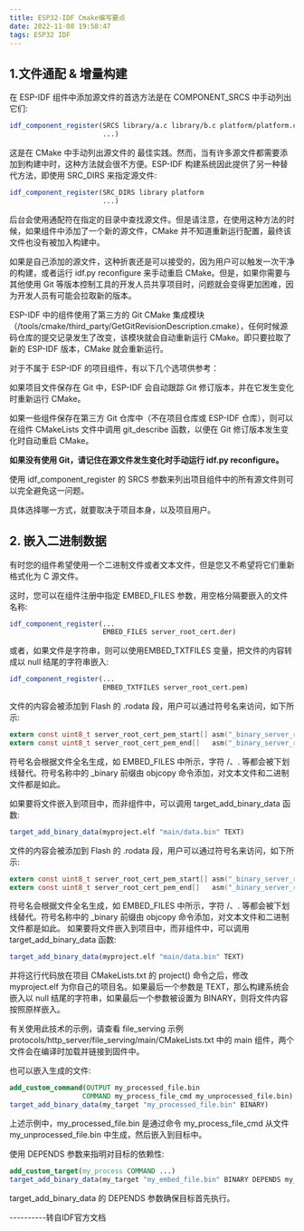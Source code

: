 ```yaml
---
title: ESP32-IDF Cmake编写要点
date: 2022-11-08 19:58:47
tags: ESP32 IDF
---
```


## 1.文件通配 & 增量构建
在 ESP-IDF 组件中添加源文件的首选方法是在 COMPONENT_SRCS 中手动列出它们:

```cmake
idf_component_register(SRCS library/a.c library/b.c platform/platform.c
                       ...)
```

这是在 CMake 中手动列出源文件的 最佳实践。然而，当有许多源文件都需要添加到构建中时，这种方法就会很不方便。ESP-IDF 构建系统因此提供了另一种替代方法，即使用 SRC_DIRS 来指定源文件:

```cmake
idf_component_register(SRC_DIRS library platform
                       ...)
```

后台会使用通配符在指定的目录中查找源文件。但是请注意，在使用这种方法的时候，如果组件中添加了一个新的源文件，CMake 并不知道重新运行配置，最终该文件也没有被加入构建中。

如果是自己添加的源文件，这种折衷还是可以接受的，因为用户可以触发一次干净的构建，或者运行 idf.py reconfigure 来手动重启 CMake。但是，如果你需要与其他使用 Git 等版本控制工具的开发人员共享项目时，问题就会变得更加困难，因为开发人员有可能会拉取新的版本。

ESP-IDF 中的组件使用了第三方的 Git CMake 集成模块（/tools/cmake/third_party/GetGitRevisionDescription.cmake），任何时候源码仓库的提交记录发生了改变，该模块就会自动重新运行 CMake。即只要拉取了新的 ESP-IDF 版本，CMake 就会重新运行。

对于不属于 ESP-IDF 的项目组件，有以下几个选项供参考：

如果项目文件保存在 Git 中，ESP-IDF 会自动跟踪 Git 修订版本，并在它发生变化时重新运行 CMake。

如果一些组件保存在第三方 Git 仓库中（不在项目仓库或 ESP-IDF 仓库），则可以在组件 CMakeLists 文件中调用 git_describe 函数，以便在 Git 修订版本发生变化时自动重启 CMake。

**如果没有使用 Git，请记住在源文件发生变化时手动运行 idf.py reconfigure。**

使用 idf_component_register 的 SRCS 参数来列出项目组件中的所有源文件则可以完全避免这一问题。

具体选择哪一方式，就要取决于项目本身，以及项目用户。

## 2. 嵌入二进制数据
有时您的组件希望使用一个二进制文件或者文本文件，但是您又不希望将它们重新格式化为 C 源文件。

这时，您可以在组件注册中指定 EMBED_FILES 参数，用空格分隔要嵌入的文件名称:

```cmake
idf_component_register(...
                       EMBED_FILES server_root_cert.der)
```

或者，如果文件是字符串，则可以使用EMBED_TXTFILES 变量，把文件的内容转成以 null 结尾的字符串嵌入:

```cmake
idf_component_register(...
                       EMBED_TXTFILES server_root_cert.pem)
```

文件的内容会被添加到 Flash 的 .rodata 段，用户可以通过符号名来访问，如下所示:

```c
extern const uint8_t server_root_cert_pem_start[] asm("_binary_server_root_cert_pem_start");
extern const uint8_t server_root_cert_pem_end[]   asm("_binary_server_root_cert_pem_end");
```

符号名会根据文件全名生成，如 EMBED_FILES 中所示，字符 /、. 等都会被下划线替代。符号名称中的 _binary 前缀由 objcopy 命令添加，对文本文件和二进制文件都是如此。

如果要将文件嵌入到项目中，而非组件中，可以调用 target_add_binary_data 函数:

```cmake
target_add_binary_data(myproject.elf "main/data.bin" TEXT)
```

文件的内容会被添加到 Flash 的 .rodata 段，用户可以通过符号名来访问，如下所示:

```c
extern const uint8_t server_root_cert_pem_start[] asm("_binary_server_root_cert_pem_start");
extern const uint8_t server_root_cert_pem_end[]   asm("_binary_server_root_cert_pem_end");
```

符号名会根据文件全名生成，如 EMBED_FILES 中所示，字符 /、. 等都会被下划线替代。符号名称中的 _binary 前缀由 objcopy 命令添加，对文本文件和二进制文件都是如此。
如果要将文件嵌入到项目中，而非组件中，可以调用 target_add_binary_data 函数:

```cmake
target_add_binary_data(myproject.elf "main/data.bin" TEXT)
```

并将这行代码放在项目 CMakeLists.txt 的 project() 命令之后，修改 myproject.elf 为你自己的项目名。如果最后一个参数是 TEXT，那么构建系统会嵌入以 null 结尾的字符串，如果最后一个参数被设置为 BINARY，则将文件内容按照原样嵌入。

有关使用此技术的示例，请查看 file_serving 示例 protocols/http_server/file_serving/main/CMakeLists.txt 中的 main 组件，两个文件会在编译时加载并链接到固件中。

也可以嵌入生成的文件:

```cmake
add_custom_command(OUTPUT my_processed_file.bin
                  COMMAND my_process_file_cmd my_unprocessed_file.bin)
target_add_binary_data(my_target "my_processed_file.bin" BINARY)
```

上述示例中，my_processed_file.bin 是通过命令 my_process_file_cmd 从文件 my_unprocessed_file.bin 中生成，然后嵌入到目标中。

使用 DEPENDS 参数来指明对目标的依赖性:

```cmake
add_custom_target(my_process COMMAND ...)
target_add_binary_data(my_target "my_embed_file.bin" BINARY DEPENDS my_process)
```

target_add_binary_data 的 DEPENDS 参数确保目标首先执行。

----------转自IDF官方文档
